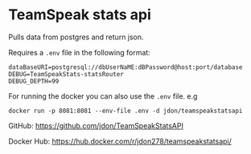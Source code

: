# TeamSpeak stats api

Pulls data from postgres and return json.

Requires a `.env` file in the following format:

```
dataBaseURI=postgresql://dbUserNaME:dBPassword@host:port/database
DEBUG=TeamSpeakStats-statsRouter
DEBUG_DEPTH=99
```

For running the docker you can also use the `.env` file. e.g

`docker run -p 8081:8081 --env-file .env -d jdon/teamspeakstatsapi`

GitHub: https://github.com/jdon/TeamSpeakStatsAPI

Docker Hub: https://hub.docker.com/r/jdon278/teamspeakstatsapi/
